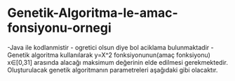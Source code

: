 # Genetik-Algoritma-le-amac-fonsiyonu-ornegi
-Java ile kodlanmistir  - ogretici olsun diye bol aciklama bulunmaktadir -  Genetik algoritma kullanılarak y=X^2 fonksiyonunun(amaç fonksiyonu) x∈[0,31] arasında alacağı maksimum değerinin elde edilmesi gerekmektedir. Oluşturulacak genetik algoritmanın parametreleri aşağıdaki gibi olacaktır. 
